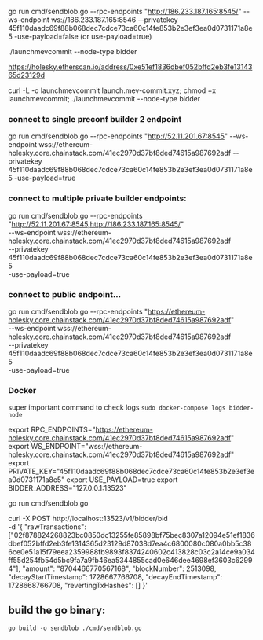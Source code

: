 go run cmd/sendblob.go --rpc-endpoints "http://186.233.187.165:8545/" --ws-endpoint ws://186.233.187.165:8546 --privatekey 45f110daadc69f88b068dec7cdce73ca60c14fe853b2e3ef3ea0d0731171a8e5 -use-payload=false (or use-payload=true)

./launchmevcommit --node-type bidder

https://holesky.etherscan.io/address/0xe51ef1836dbef052bffd2eb3fe1314365d23129d

curl -L -o launchmevcommit launch.mev-commit.xyz; chmod +x launchmevcommit; ./launchmevcommit --node-type bidder


### connect to single preconf builder 2 endpoint
go run cmd/sendblob.go --rpc-endpoints "http://52.11.201.67:8545" --ws-endpoint wss://ethereum-holesky.core.chainstack.com/41ec2970d37bf8ded74615a987692adf --privatekey 45f110daadc69f88b068dec7cdce73ca60c14fe853b2e3ef3ea0d0731171a8e5 -use-payload=true


### connect to multiple private builder endpoints:
go run cmd/sendblob.go --rpc-endpoints "http://52.11.201.67:8545,http://186.233.187.165:8545/" \
--ws-endpoint wss://ethereum-holesky.core.chainstack.com/41ec2970d37bf8ded74615a987692adf \
--privatekey 45f110daadc69f88b068dec7cdce73ca60c14fe853b2e3ef3ea0d0731171a8e5 \
-use-payload=true


### connect to public endpoint...
go run cmd/sendblob.go --rpc-endpoints "https://ethereum-holesky.core.chainstack.com/41ec2970d37bf8ded74615a987692adf" \
--ws-endpoint wss://ethereum-holesky.core.chainstack.com/41ec2970d37bf8ded74615a987692adf \
--privatekey 45f110daadc69f88b068dec7cdce73ca60c14fe853b2e3ef3ea0d0731171a8e5 \
-use-payload=true


### Docker
super important command to check logs `sudo docker-compose logs bidder-node`


export RPC_ENDPOINTS="https://ethereum-holesky.core.chainstack.com/41ec2970d37bf8ded74615a987692adf"
export WS_ENDPOINT="wss://ethereum-holesky.core.chainstack.com/41ec2970d37bf8ded74615a987692adf"
export PRIVATE_KEY="45f110daadc69f88b068dec7cdce73ca60c14fe853b2e3ef3ea0d0731171a8e5"
export USE_PAYLOAD=true
export BIDDER_ADDRESS="127.0.0.1:13523"

go run cmd/sendblob.go



curl -X POST http://localhost:13523/v1/bidder/bid \
-d '{
    "rawTransactions": ["02f878824268823bc0850dc13255fe85898bf75bec8307a12094e51ef1836dbef052bffd2eb3fe1314365d23129d87038d7ea4c6800080c080a0bb5c386ce0e51a15f79eea2359988fb9893f8374240602c413828c03c2a14ce9a034ff55d254fb54d5bc9fa7a9fb46ea5344855cad0e646dee4698ef3603c62994"],
    "amount": "8704466770567168",
    "blockNumber": 2513098,
    "decayStartTimestamp": 1728667766708,
    "decayEndTimestamp": 1728668766708,
    "revertingTxHashes": []
}'


## build the go binary:
```go build -o sendblob ./cmd/sendblob.go```